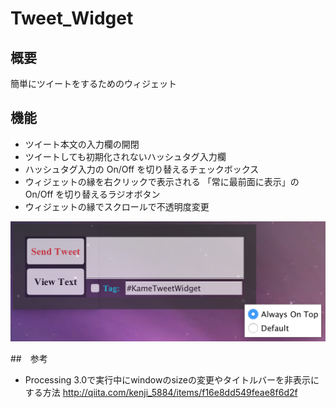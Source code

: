 # Tweet_Widget

## 概要
 簡単にツイートをするためのウィジェット
 
## 機能
 - ツイート本文の入力欄の開閉
 - ツイートしても初期化されないハッシュタグ入力欄
 - ハッシュタグ入力の On/Off を切り替えるチェックボックス
 - ウィジェットの縁を右クリックで表示される 「常に最前面に表示」の On/Off を切り替えるラジオボタン
 - ウィジェットの縁でスクロールで不透明度変更
 
![Tweet_Widget](https://github.com/Turtley60537/Tweet_Widget/blob/images/images/Tweet_Widget_screenshot.png "Tweet_Widget")

##　参考
 - Processing 3.0で実行中にwindowのsizeの変更やタイトルバーを非表示にする方法
  http://qiita.com/kenji_5884/items/f16e8dd549feae8f6d2f
